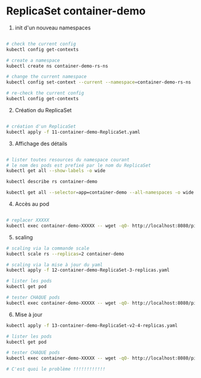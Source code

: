 # ReplicaSet container-demo

1. init d'un nouveau namespaces

```sh

# check the current config
kubectl config get-contexts

# create a namespace
kubectl create ns container-demo-rs-ns

# change the current namespace
kubectl config set-context --current --namespace=container-demo-rs-ns

# re-check the current config
kubectl config get-contexts

```


2. Création du ReplicaSet

```sh

# création d'un ReplicaSet
kubectl apply -f 11-container-demo-ReplicaSet.yaml


```

3. Affichage des détails

```sh

# lister toutes resources du namespace courant
# le nom des pods est prefixé par le nom du ReplicaSet
kubectl get all --show-labels -o wide

kubectl describe rs container-demo

kubectl get all --selector=app=container-demo --all-namespaces -o wide
```

4. Accès au pod

```sh

# replacer XXXXX
kubectl exec container-demo-XXXXX -- wget -qO- http://localhost:8080/ping
```

5. scaling

```sh
# scaling via la commande scale
kubectl scale rs --replicas=2 container-demo

# scaling via la mise à jour du yaml
kubectl apply -f 12-container-demo-ReplicaSet-3-replicas.yaml

# lister les pods
kubectl get pod

# tester CHAQUE pods
kubectl exec container-demo-XXXXX -- wget -qO- http://localhost:8080/ping

```

6. Mise à jour


```sh
kubectl apply -f 13-container-demo-ReplicaSet-v2-4-replicas.yaml

# lister les pods
kubectl get pod

# tester CHAQUE pods
kubectl exec container-demo-XXXXX -- wget -qO- http://localhost:8080/ping

# C'est quoi le problème !!!!!!!!!!!!

```

